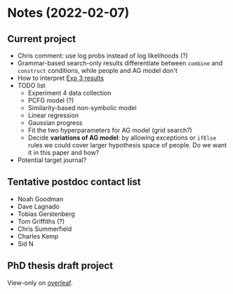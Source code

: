 
# Notes (2022-02-07)

## Current project

* Chris comment: use log probs instead of log likelihoods (?)
* Grammar-based search-only results differentiate between `combine` and `construct` conditions, while people and AG model don't
* How to interpret [Exp 3 results](https://eco.ppls.ed.ac.uk/~s1941626/exp_3_analysis.html)
* TODO list
  * Experiment 4 data collection
  * PCFG model (?)
  * Similarity-based non-symbolic model
  * Linear regression
  * Gaussian progress
  * Fit the two hyperparameters for AG model (grid search?)
  * Decide **variations of AG model**: by allowing exceptions or `ifElse` rules we could cover larger hypothesis space of people. Do we want it in this paper and how?
* Potential target journal?

## Tentative postdoc contact list

- Noah Goodman
- Dave Lagnado
- Tobias Gerstenberg
- Tom Griffiths (?)
- Chris Summerfield
- Charles Kemp
- Sid N

## PhD thesis draft project

View-only on [overleaf](https://www.overleaf.com/read/rsdhkpgnyhdt).
